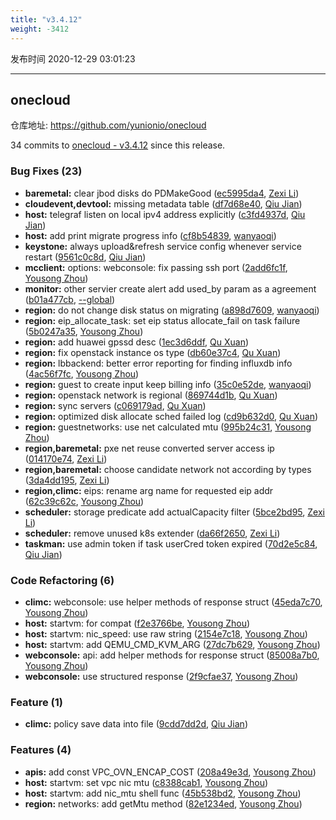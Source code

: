```yaml
---
title: "v3.4.12"
weight: -3412
---
```


发布时间 2020-12-29 03:01:23

---
## onecloud

仓库地址: https://github.com/yunionio/onecloud

34 commits to [onecloud - v3.4.12] since this release.

### Bug Fixes (23)
- **baremetal:** clear jbod disks do PDMakeGood ([ec5995da4](https://github.com/yunionio/onecloud/commit/ec5995da4bba9816ef65223742e5820dce6ffcea), [Zexi Li](mailto:zexi.li@qq.com))
- **cloudevent,devtool:** missing metadata table ([df7d68e40](https://github.com/yunionio/onecloud/commit/df7d68e4040d39584ebc59e20c409687d0f4f9ea), [Qiu Jian](mailto:qiujian@yunionyun.com))
- **host:** telegraf listen on local ipv4 address explicitly ([c3fd4937d](https://github.com/yunionio/onecloud/commit/c3fd4937d3db936ec0d828a6248ac58f395c8b54), [Qiu Jian](mailto:qiujian@yunionyun.com))
- **host:** add print migrate progress info ([cf8b54839](https://github.com/yunionio/onecloud/commit/cf8b548392216b441462d9f1c3e44b3df991f7f4), [wanyaoqi](mailto:wanyaoqi@yunionyun.com))
- **keystone:** always upload&refresh service config whenever service restart ([9561c0c8d](https://github.com/yunionio/onecloud/commit/9561c0c8d4bdfff1cb92948aa7807d0dc3c9c7e5), [Qiu Jian](mailto:qiujian@yunionyun.com))
- **mcclient:** options: webconsole: fix passing ssh port ([2add6fc1f](https://github.com/yunionio/onecloud/commit/2add6fc1f507e05bc867d34ca2622e070506454c), [Yousong Zhou](mailto:zhouyousong@yunionyun.com))
- **monitor:** other servier create alert add used_by param as a agreement ([b01a477cb](https://github.com/yunionio/onecloud/commit/b01a477cb26eaa9183c9284042b80726d9606d4f), [--global](mailto:1422928955@qq.com))
- **region:** do not change disk status on migrating ([a898d7609](https://github.com/yunionio/onecloud/commit/a898d76094d9ad3dcf50cbb9c152db0a1fedf71f), [wanyaoqi](mailto:wanyaoqi@yunionyun.com))
- **region:** eip_allocate_task: set eip status allocate_fail on task failure ([5b0247a35](https://github.com/yunionio/onecloud/commit/5b0247a35f75d76e2d4f04dc9c9b8ca17bce4967), [Yousong Zhou](mailto:zhouyousong@yunionyun.com))
- **region:** add huawei gpssd desc ([1ec3d6ddf](https://github.com/yunionio/onecloud/commit/1ec3d6ddf0450b5b1e845a13a2b59a534d6b7202), [Qu Xuan](mailto:quxuan@yunionyun.com))
- **region:** fix openstack instance os type ([db60e37c4](https://github.com/yunionio/onecloud/commit/db60e37c4dd5f3c8143b9b6e5af06f467c9cc4d5), [Qu Xuan](mailto:quxuan@yunionyun.com))
- **region:** lbbackend: better error reporting for finding influxdb info ([4ac56f7fc](https://github.com/yunionio/onecloud/commit/4ac56f7fc3f4d187bf069ed5e47975fd0928af70), [Yousong Zhou](mailto:zhouyousong@yunionyun.com))
- **region:** guest to create input keep billing info ([35c0e52de](https://github.com/yunionio/onecloud/commit/35c0e52de94af47183e27671f3f0c418d41160d6), [wanyaoqi](mailto:wanyaoqi@yunionyun.com))
- **region:** openstack network is regional ([869744d1b](https://github.com/yunionio/onecloud/commit/869744d1bbf16dce54c3c6869648017f978f9324), [Qu Xuan](mailto:quxuan@yunionyun.com))
- **region:** sync servers ([c069179ad](https://github.com/yunionio/onecloud/commit/c069179adc75d7aded7d55355189ae45a9f47f1b), [Qu Xuan](mailto:quxuan@yunionyun.com))
- **region:** optimized disk allocate sched failed log ([cd9b632d0](https://github.com/yunionio/onecloud/commit/cd9b632d08db47a170d3c214846db1a66f6bad67), [Qu Xuan](mailto:quxuan@yunionyun.com))
- **region:** guestnetworks: use net calculated mtu ([995b24c31](https://github.com/yunionio/onecloud/commit/995b24c319c51f3e1a6a219e425438e251346958), [Yousong Zhou](mailto:zhouyousong@yunionyun.com))
- **region,baremetal:** pxe net reuse converted server access ip ([014170e74](https://github.com/yunionio/onecloud/commit/014170e74a21cd82db71099844bb4684e342859c), [Zexi Li](mailto:zexi.li@qq.com))
- **region,baremetal:** choose candidate network not according by types ([3da4dd195](https://github.com/yunionio/onecloud/commit/3da4dd195322922d0e2eb73d57ac1bd0d257f1da), [Zexi Li](mailto:zexi.li@qq.com))
- **region,climc:** eips: rename arg name for requested eip addr ([62c39c62c](https://github.com/yunionio/onecloud/commit/62c39c62cdd62ee78542739f8ea2d77538710031), [Yousong Zhou](mailto:zhouyousong@yunionyun.com))
- **scheduler:** storage predicate add actualCapacity filter ([5bce2bd95](https://github.com/yunionio/onecloud/commit/5bce2bd959bfe4d802edeba4501b1591d47f8ec4), [Zexi Li](mailto:zexi.li@qq.com))
- **scheduler:** remove unused k8s extender ([da66f2650](https://github.com/yunionio/onecloud/commit/da66f265039979399da8eeb1796b4109acaf1d23), [Zexi Li](mailto:zexi.li@qq.com))
- **taskman:** use admin token if task userCred token expired ([70d2e5c84](https://github.com/yunionio/onecloud/commit/70d2e5c84defcbec914180e9ca509c2fa82f14a1), [Qiu Jian](mailto:qiujian@yunionyun.com))

### Code Refactoring (6)
- **climc:** webconsole: use helper methods of response struct ([45eda7c70](https://github.com/yunionio/onecloud/commit/45eda7c7034edbd603d5db072155200ed7c11f23), [Yousong Zhou](mailto:zhouyousong@yunionyun.com))
- **host:** startvm: for compat ([f2e3766be](https://github.com/yunionio/onecloud/commit/f2e3766bee08732311bbdc2493f195b69d142dbf), [Yousong Zhou](mailto:zhouyousong@yunionyun.com))
- **host:** startvm: nic_speed: use raw string ([2154e7c18](https://github.com/yunionio/onecloud/commit/2154e7c18bc27b9b0625113dca4b54d4f91b0478), [Yousong Zhou](mailto:zhouyousong@yunionyun.com))
- **host:** startvm: add QEMU_CMD_KVM_ARG ([27dc7b629](https://github.com/yunionio/onecloud/commit/27dc7b6296233bf175c77695efbe6ffb9ce6cf30), [Yousong Zhou](mailto:zhouyousong@yunionyun.com))
- **webconsole:** api: add helper methods for response struct ([85008a7b0](https://github.com/yunionio/onecloud/commit/85008a7b0c8cb7ac6df197fa00d536289565b408), [Yousong Zhou](mailto:zhouyousong@yunionyun.com))
- **webconsole:** use structured response ([2f9cfae37](https://github.com/yunionio/onecloud/commit/2f9cfae375102a01219ff14263ba6fac5401a9e6), [Yousong Zhou](mailto:zhouyousong@yunionyun.com))

### Feature (1)
- **climc:** policy save data into file ([9cdd7dd2d](https://github.com/yunionio/onecloud/commit/9cdd7dd2daf7b2bf6311a429030614bb35233f91), [Qiu Jian](mailto:qiujian@yunionyun.com))

### Features (4)
- **apis:** add const VPC_OVN_ENCAP_COST ([208a49e3d](https://github.com/yunionio/onecloud/commit/208a49e3d4e9676b9cc9f59e72bdceb1683b4263), [Yousong Zhou](mailto:zhouyousong@yunionyun.com))
- **host:** startvm: set vpc nic mtu ([c8388cab1](https://github.com/yunionio/onecloud/commit/c8388cab1aaf78e893c6fef793b1d6d7dda5e686), [Yousong Zhou](mailto:zhouyousong@yunionyun.com))
- **host:** startvm: add nic_mtu shell func ([45b538bd2](https://github.com/yunionio/onecloud/commit/45b538bd2a0311cf36c04cf032f265571a365d5b), [Yousong Zhou](mailto:zhouyousong@yunionyun.com))
- **region:** networks: add getMtu method ([82e1234ed](https://github.com/yunionio/onecloud/commit/82e1234ed43302cfbe4f8d24eacb25ceb49e1ff8), [Yousong Zhou](mailto:zhouyousong@yunionyun.com))

[onecloud - v3.4.12]: https://github.com/yunionio/onecloud/compare/v3.4.11...v3.4.12
